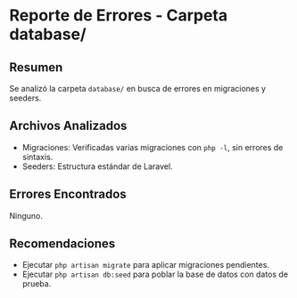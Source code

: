 # Reporte de Errores - Carpeta database/

## Resumen
Se analizó la carpeta `database/` en busca de errores en migraciones y seeders.

## Archivos Analizados
- Migraciones: Verificadas varias migraciones con `php -l`, sin errores de sintaxis.
- Seeders: Estructura estándar de Laravel.

## Errores Encontrados
Ninguno.

## Recomendaciones
- Ejecutar `php artisan migrate` para aplicar migraciones pendientes.
- Ejecutar `php artisan db:seed` para poblar la base de datos con datos de prueba.
